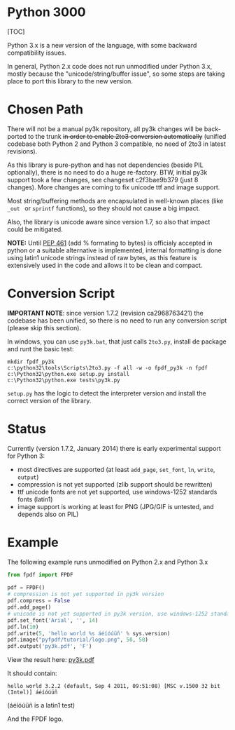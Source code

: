 # Python 3000 #

[TOC]

Python 3.x is a new version of the language, with some backward compatibility issues.

In general, Python 2.x code does not run unmodified under Python 3.x, mostly because the "unicode/string/buffer issue", so some steps are taking place to port this library to the new version.

# Chosen Path #

There will not be a manual py3k repository, all py3k changes will be back-ported to the trunk ~~in order to enable 2to3 conversion automatically~~ (unified codebase both Python 2 and Python 3 compatible, no need of 2to3 in latest revisions).

As this library is pure-python and has not dependencies (beside PIL optionally), there is no need to do a huge re-factory.
BTW, initial py3k support took a few changes, see changeset c2f3bae9b379 (just 8 changes). More changes are coming to fix unicode ttf and image support.

Most string/buffering methods are encapsulated in well-known places (like `_out ` or `sprintf` functions), so they should not cause a big impact.

Also, the library is unicode aware since version 1.7, so also that impact could be mitigated.

**NOTE:** Until [PEP 461](http://www.python.org/dev/peps/pep-0461/) (add % formating to bytes) is officialy accepted in python or a suitable alternative is implemented, internal formatting is done using latin1 unicode strings instead of raw bytes, as this feature is extensively used in the code and allows it to be clean and compact.

# Conversion Script #

**IMPORTANT NOTE**: since version 1.7.2 (revision ca2968763421) the codebase has been unified, so there is no need to run any conversion script (please skip this section).

In windows, you can use `py3k.bat`, that just calls `2to3.py`, install de package and runt the basic test:

```
mkdir fpdf_py3k
c:\python32\tools\Scripts\2to3.py -f all -w -o fpdf_py3k -n fpdf 
c:\Python32\python.exe setup.py install
c:\Python32\python.exe tests\py3k.py
```

`setup.py` has the logic to detect the interpreter version and install the correct version of the library.

# Status #

Currently (version 1.7.2, January 2014) there is early experimental support for Python 3:

  * most directives are supported (at least `add_page`, `set_font`, `ln`, `write`, `output`)
  * compression is not yet supported (zlib support should be rewritten)
  * ttf unicode fonts are not yet supported, use windows-1252 standards fonts (latin1)
  * image support is working at least for PNG (JPG/GIF is untested, and depends also on PIL)

# Example #

The following example runs unmodified on Python 2.x and Python 3.x

```python
from fpdf import FPDF
    
pdf = FPDF()
# compression is not yet supported in py3k version
pdf.compress = False
pdf.add_page()
# unicode is not yet supported in py3k version, use windows-1252 standards font
pdf.set_font('Arial', '', 14)  
pdf.ln(10)
pdf.write(5, 'hello world %s áéíóúüñ' % sys.version)
pdf.image("pyfpdf/tutorial/logo.png", 50, 50)
pdf.output('py3k.pdf', 'F')
```

View the result here: [py3k.pdf](https://pyfpdf.googlecode.com/hg/tests/py3k.pdf)

It should contain:

```
hello world 3.2.2 (default, Sep 4 2011, 09:51:08) [MSC v.1500 32 bit (Intel)] áéíóúüñ
```

(áéíóúüñ is a latin1 test)

And the FPDF logo.
